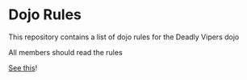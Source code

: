 Dojo Rules
==========

This repository contains a list of dojo rules for the Deadly Vipers dojo

All members should read the rules

[See this](https://github.com/deadlyvipers)!

